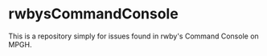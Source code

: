 # rwbysCommandConsole
This is a repository simply for issues found in rwby's Command Console on MPGH.
